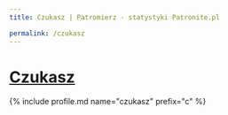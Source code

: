 ```yaml
---
title: Czukasz | Patromierz - statystyki Patronite.pl

permalink: /czukasz
---
```


# [Czukasz](https://patronite.pl/czukasz)

{% include profile.md name="czukasz" prefix="c" %}
